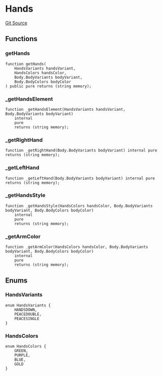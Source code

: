 # Hands
[Git Source](https://github.com/digiv3rse/protocol-contracts/blob/78826068117a4eb9f5d01837d2d88deb72b92ea0/contracts/libraries/svgs/Profile/Hands.sol)


## Functions
### getHands


```solidity
function getHands(
    HandsVariants handsVariant,
    HandsColors handsColor,
    Body.BodyVariants bodyVariant,
    Body.BodyColors bodyColor
) public pure returns (string memory);
```

### _getHandsElement


```solidity
function _getHandsElement(HandsVariants handsVariant, Body.BodyVariants bodyVariant)
    internal
    pure
    returns (string memory);
```

### _getRightHand


```solidity
function _getRightHand(Body.BodyVariants bodyVariant) internal pure returns (string memory);
```

### _getLeftHand


```solidity
function _getLeftHand(Body.BodyVariants bodyVariant) internal pure returns (string memory);
```

### _getHandsStyle


```solidity
function _getHandsStyle(HandsColors handsColor, Body.BodyVariants bodyVariant, Body.BodyColors bodyColor)
    internal
    pure
    returns (string memory);
```

### _getArmColor


```solidity
function _getArmColor(HandsColors handsColor, Body.BodyVariants bodyVariant, Body.BodyColors bodyColor)
    internal
    pure
    returns (string memory);
```

## Enums
### HandsVariants

```solidity
enum HandsVariants {
    HANDSDOWN,
    PEACEDOUBLE,
    PEACESINGLE
}
```

### HandsColors

```solidity
enum HandsColors {
    GREEN,
    PURPLE,
    BLUE,
    GOLD
}
```

